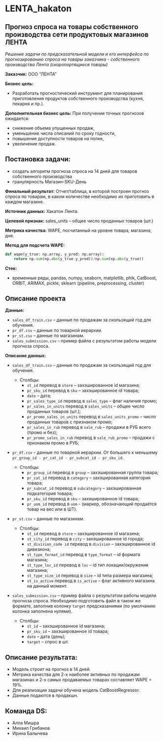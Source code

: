 # LENTA_hakaton

## Прогноз спроса на товары собственного производства сети продуктовых магазинов ЛЕНТА

*Решение задачи по предсказательной модели и его интерфейса по прогнозированию спроса на товары заказчика - собственного производства Лента (скоропортящиеся товары)*

**Заказчик:** ООО “ЛЕНТА”

**Бизнес цель:**
- Разработать прогностический инструмент для планирования приготовления продуктов собственного производства (кухня, пекарня и пр.).

**Дополнительная бизнес цель:**
При получении точных прогнозов ожидается:
- снижение объема упущенных продаж,
- уменьшение числа списаний по сроку годности,
- повышение доступности товаров на полке,
- увеличение продаж.

## Постановка задачи:
- создать алгоритм прогноза спроса на 14 дней для товаров собственного производства
- гранулярность Магазин-SKU-День

**Финальный результат:**
Отчет/таблица, в которой построен прогноз спроса по товарам, в каком количестве необходимо их приготовить в каждом магазине.

**Источник данных:** Хакатон Лента.

**Целевой признак:** sales_units – общее число проданных товаров (шт.)

**Метрика качества:** WAPE, посчитанный на уровне товара, магазина, дня.

**Метод для подсчета WAPE:**
```python
def wape(y_true: np.array, y_pred: np.array):
    return np.sum(np.abs(y_true-y_pred))/np.sum(np.abs(y_true))
```
**Стек:**
- временные ряды, pandas, numpy, seaborn, matplotlib, phik, CatBoost, ORBIT, ARIMAX, pickle, sklearn (pipeline, preprocessing, cluster)

## Описание проекта

**Данные:**

- `sales_df_train.csv` – данные по продажам за скользящий год для обучения.
- `pr_df.csv` – данные по товарной иерархии.
- `pr_st.csv` – данные по магазинам.
- `sales_submission.csv` – пример файла с результатом работы модели прогноза спроса.

**Описание данных:**

- `sales_df_train.csv` – данные по продажам за скользящий год для обучения.
    - Столбцы:
        - `st_id` перевод в `store` – захэшированное id магазина;
        - `pr_sku_id` перевод в `sku` – захэшированное id товара;
        - `date` – дата;
        - `pr_sales_type_id` перевод в `sales_type` – флаг наличия промо;
        - `pr_sales_in_units` перевод в `sales_units` – общее число проданных товаров (шт.);
        - `pr_promo_sales_in_units` перевод в `sales_units_promo` – число проданных товаров с признаком промо;
        - `pr_sales_in_rub` перевод в `sale_rub` – продажи в РУБ всего (промо и без);
        - `pr_promo_sales_in_rub` перевод в `sale_rub_promo` – продажи с признаком промо в РУБ;

- `pr_df.csv` – данные по товарной иерархии. От большего к меньшему `pr_group_id - pr_cat_id - pr_subcat_id - pr_sku_id`.
    - Столбцы:
        - `pr_group_id` перевод в `group` – захэшированная группа товара;
        - `pr_cat_id` перевод в `category` – захэшированная категория товара;
        - `pr_subcat_id` перевод в `subcategory` – захэшированная подкатегория товара;
        - `pr_sku_id` перевод в `sku` – захэшированное id товара;
        - `pr_uom_id` перевод в `uom` - (маркер, обозначающий продаётся товар на вес или в ШТ).

- `pr_st.csv` – данные по магазинам.
    - Столбцы:
        - `st_id` перевод в `store` – захэшированное id магазина;
        - `st_city_id` перевод в `city` – захэшированное id города;
        - `st_division_code id` перевод в `division` – захэшированное id дивизиона;
        - `st_type_format_id` перевод в `type_format` – id формата магазина;
        - `st_type_loc_id` перевод в `loc` – id тип локации/окружения магазина;
        - `st_type_size_id` перевод в `size` – id типа размера магазина;
        - `st_is_active` перевод в `is_active` – флаг активного магазина на данный момент.

- `sales_submission.csv` – пример файла с результатом работы модели прогноза спроса. Необходимо подготовить файл в таком же формате, заполнив колонку `target` предсказаниями (по умолчанию колонка заполнена нулями).
    - Столбцы:
        - `st_id` – захэшированное id магазина;
        - `pr_sku_id` – захэшированное id товара;
        - `date` – дата (день);
        - `target` – спрос в шт.

## Описание результата:
- Модель строит на прогноз в 14 дней.
- Метрика качества для 2-х наиболее активных по продажам магазинах и 2-х самых продаваемых товарах составляет WAPE = 19%.
- Для реализации задачи обучена модель CatBoostRegressor.
- Данные подаются в продакшн.

## Команда DS:
- Алла Мишра
- Михаил Грибанов
- Ирина Балычева

